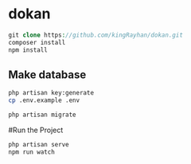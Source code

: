 # dokan

```php
git clone https://github.com/kingRayhan/dokan.git
composer install
npm install
```

## Make database
```bash
php artisan key:generate
cp .env.example .env

php artisan migrate
```

#Run the Project
```bash
php artisan serve
npm run watch
```
